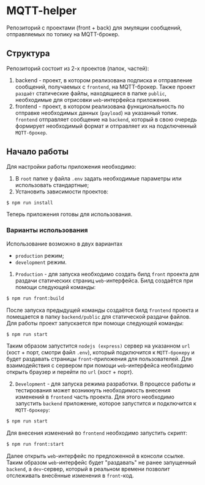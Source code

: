 # MQTT-helper
Репозиторий с проектами (front + back) для эмуляции сообщений, отправляемых по топику на MQTT-брокер.

## Структура
Репозиторий состоит из 2-х проектов (папок, частей):
1) backend - проект, в котором реализована подписка и отправление сообщений, получаемых с `frontend`, на MQTT-брокер. 
Также проект `раздаёт` статические файлы, находящиеся в папке `public`, необходимые для отрисовки `web`-интерфейса приложения.
2) frontend - проект, в котором реализована функциональность по отправке необходимых данных (`payload`) на
указанный топик. `frontend` отправляет сообщение на `backend`, который в свою очередь формирует необходимый формат и отправляет их
на подключенный `MQTT-брокер`.

## Начало работы
Для настройки работы приложения необходимо:
1) В `root` папке у файла `.env` задать необходимые параметры или использовать стандартные;
2) Установить зависимости проектов:

```bash
$ npm run install
```

Теперь приложения готовы для использования.

### Варианты использования
Использование возможно в двух вариантах
- `production` режим;
- `development` режим.

1) `Production` - для запуска необходимо создать билд `front` проекта для раздачи статических страниц `web`-интерфейса.
Билд создаётся при помощи следующей команды:

```bash
$ npm run front:build
```

После запуска предыдущей команды создаётся билд `frontend` проекта и помещается в папку `backend/public` для статической
раздачи файлов.
Для работы проект запускается при помощи следующей команды:

```bash
$ npm run start
```

Таким образом запустится `nodejs (express)` сервер на указанном `url` (хост + порт, смотри файл `.env`), 
который подключится к `MQTT-брокеру` и будет раздавать страницы `front`-приложения для пользователей.
Для взаимодействия с сервером при помощи `web`-интерфейса необходимо открыть браузер и перейти по `url` (хост + порт).

2) `Development` - для запуска режима разработки.
В процессе работы и тестирования может возникнуть необходимость внесения изменений в `frontend` часть проекта.
Для этого необходимо запустить `backend` приложение, которое запустится и подключится к `MQTT-брокеру`:

```bash
$ npm run start
```

Для внесения изменений во `frontend` необходимо запустить скрипт:

```bash
$ npm run front:start
```

Далее открыть `web`-интерфейс по предложенной в консоли ссылке. 
Таким образом `web`-интерфейс будет "раздавать" не ранее запущенный `backend`, а `dev`-сервер, который в реальном времени
позволит отслеживать внесённые изменения в `front`-код.
